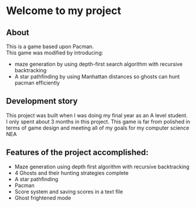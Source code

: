 # Welcome to my project

## About
This is a game based upon Pacman.  
This game was modified by introducing:
* maze generation by using depth-first search algorithm with recursive backtracking
* A star pathfinding by using Manhattan distances so ghosts can hunt pacman efficiently

## Development story
This project was built when I was doing my final year as an A level student.  
I only spent about 3 months in this project.
This game is far from polished in terms of game design and meeting all of my goals for my computer science NEA

## Features of the project accomplished:  
* Maze generation using depth first algorithm with recursive backtracking
* 4 Ghosts and their hunting strategies complete
* A star pathfinding
* Pacman
* Score system and saving scores in a text file
* Ghost frightened mode


